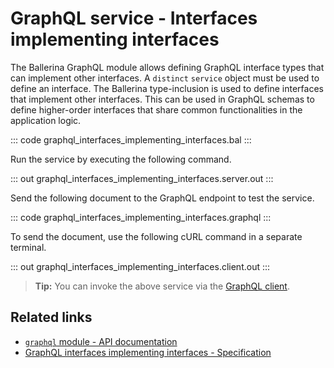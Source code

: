 # GraphQL service - Interfaces implementing interfaces

The Ballerina GraphQL module allows defining GraphQL interface types that can implement other interfaces. A `distinct` `service` object must be used to define an interface. The Ballerina type-inclusion is used to define interfaces that implement other interfaces. This can be used in GraphQL schemas to define higher-order interfaces that share common functionalities in the application logic.

::: code graphql_interfaces_implementing_interfaces.bal :::

Run the service by executing the following command.

::: out graphql_interfaces_implementing_interfaces.server.out :::

Send the following document to the GraphQL endpoint to test the service.

::: code graphql_interfaces_implementing_interfaces.graphql :::

To send the document, use the following cURL command in a separate terminal.

::: out graphql_interfaces_implementing_interfaces.client.out :::

>**Tip:** You can invoke the above service via the [GraphQL client](/learn/by-example/graphql-client-query-endpoint/).

## Related links
- [`graphql` module - API documentation](https://lib.ballerina.io/ballerina/graphql/latest)
- [GraphQL interfaces implementing interfaces - Specification](/spec/graphql/#461-interfaces-implementing-interfaces)
